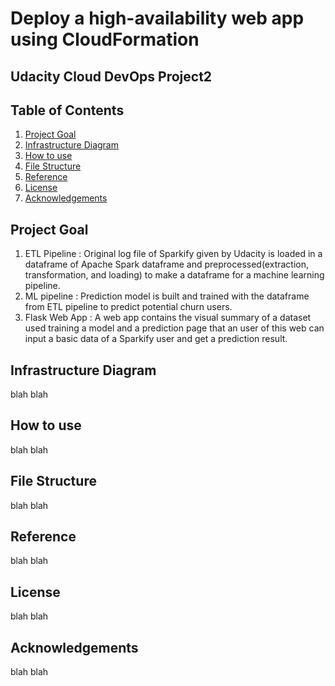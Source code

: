 #  Deploy a high-availability web app using CloudFormation
## Udacity Cloud DevOps Project2

## Table of Contents
1. [Project Goal](#project_goal)
2. [Infrastructure Diagram](#infrastructure_diagram)
3. [How to use](#how_to_use)    
4. [File Structure](#file_structure)
5. [Reference](#reference)
6. [License](#license)
7. [Acknowledgements](#acknowledgements)


<a name="project_goal"></a>
## Project Goal
1. ETL Pipeline : Original log file of Sparkify given by Udacity is loaded in a dataframe of Apache Spark dataframe and preprocessed(extraction, transformation, and loading) to make a dataframe for a machine learning pipeline.
2. ML pipeline : Prediction model is built and trained with the dataframe from ETL pipeline to predict potential churn users.
3. Flask Web App : A web app contains the visual summary of a dataset used training a model and a prediction page that an user of this web can input a basic data of a Sparkify user and get a prediction result.

<a name="infrastructure_diagram"></a>
## Infrastructure Diagram
blah
blah

<a name="how_to_use"></a>
## How to use
blah
blah

<a name="file_structure"></a>
## File Structure
blah
blah

<a name="reference"></a>
## Reference
blah
blah

<a name="license"></a>
## License
blah
blah

<a name="acknowledgements"></a>
## Acknowledgements
blah
blah
